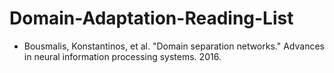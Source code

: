 # Domain-Adaptation-Reading-List
* Bousmalis, Konstantinos, et al. "Domain separation networks." Advances in neural information processing systems. 2016.
